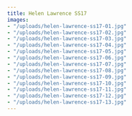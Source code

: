 ```yaml
---
title: Helen Lawrence SS17
images:
- "/uploads/helen-lawrence-ss17-01.jpg"
- "/uploads/helen-lawrence-ss17-02.jpg"
- "/uploads/helen-lawrence-ss17-03.jpg"
- "/uploads/helen-lawrence-ss17-04.jpg"
- "/uploads/helen-lawrence-ss17-05.jpg"
- "/uploads/helen-lawrence-ss17-06.jpg"
- "/uploads/helen-lawrence-ss17-07.jpg"
- "/uploads/helen-lawrence-ss17-08.jpg"
- "/uploads/helen-lawrence-ss17-09.jpg"
- "/uploads/helen-lawrence-ss17-10.jpg"
- "/uploads/helen-lawrence-ss17-11.jpg"
- "/uploads/helen-lawrence-ss17-12.jpg"
- "/uploads/helen-lawrence-ss17-13.jpg"
---
```


